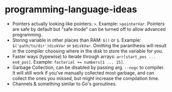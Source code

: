 # programming-language-ideas
* Pointers actually looking like pointers: `>`. Example: `>pointerVar`. Pointers are safe by default but "safe mode" can be turned off to allow advanced programming.
* Storing variable in other places than RAM: `$()` or `$`. Example: `$('path/to/dir')diskVar` or `$diskVar`. Omitting the paranthesis will result in the compiler choosing where in the disk to store the variable for you.
* Faster ways (typewise) to iterate through arrays: `arr[start_pos ... end_pos]`. Example: `factorial += numbers[1 ... 15]`.
* Garbage Collection, can be disabled by passing arg. `--nogc` to compiler. It will still work if you've manually collected most garbage, and can collect the ones you missed, but might increase the compilation time.
* Channels & something similar to Go's goroutines.
